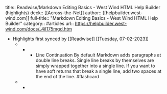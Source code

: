 title:: Readwise/Markdown Editing Basics - West Wind HTML Help Builder (highlights)
deck:: [[Across-the-Net]]
author:: [[helpbuilder.west-wind.com]]
full-title:: "Markdown Editing Basics - West Wind HTML Help Builder"
category:: #articles
url:: https://helpbuilder.west-wind.com/docs/_4il175mgd.htm

- Highlights first synced by [[Readwise]] [[Tuesday, 07-02-2023]]
	- -
		- Line Continuation
		  By default Markdown adds paragraphs at double line breaks. Single line breaks by themselves are simply wrapped together into a single line. If you want to have soft returns that break a single line, add two spaces at the end of the line. #flashcard
	- -
